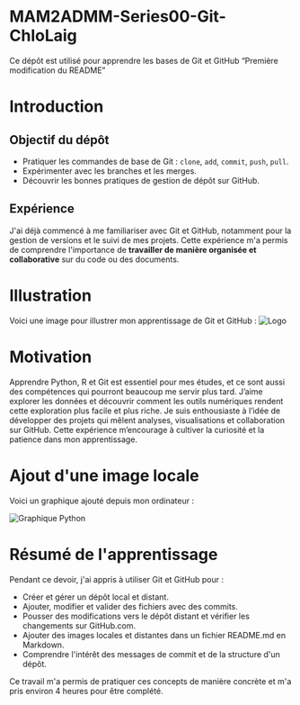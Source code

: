 # MAM2ADMM-Series00-Git-ChloLaig
Ce dépôt est utilisé pour apprendre les bases de Git et GitHub
“Première modification du README”

# Introduction

## Objectif du dépôt

- Pratiquer les commandes de base de Git : `clone`, `add`, `commit`, `push`, `pull`.  
- Expérimenter avec les branches et les merges.  
- Découvrir les bonnes pratiques de gestion de dépôt sur GitHub.  

## Expérience
J'ai déjà commencé à me familiariser avec Git et GitHub, notamment pour la gestion de versions et le suivi de mes projets. Cette expérience m'a permis de comprendre l'importance de **travailler de manière organisée et collaborative** sur du code ou des documents.

# Illustration

Voici une image pour illustrer mon apprentissage de Git et GitHub :
![Logo](https://upload.wikimedia.org/wikipedia/commons/3/3f/Git_icon.svg)

# Motivation

Apprendre Python, R et Git est essentiel pour mes études, et ce sont aussi des compétences qui pourront beaucoup me servir plus tard.
J’aime explorer les données et découvrir comment les outils numériques rendent cette exploration plus facile et plus riche.
Je suis enthousiaste à l’idée de développer des projets qui mêlent analyses, visualisations et collaboration sur GitHub.
Cette expérience m’encourage à cultiver la curiosité et la patience dans mon apprentissage.

# Ajout d'une image locale 

Voici un graphique ajouté depuis mon ordinateur :

![Graphique Python](/SERIES00_GITV2/Image/PANU_VS_EENU.png)

# Résumé de l'apprentissage

Pendant ce devoir, j'ai appris à utiliser Git et GitHub pour :  
- Créer et gérer un dépôt local et distant.  
- Ajouter, modifier et valider des fichiers avec des commits.  
- Pousser des modifications vers le dépôt distant et vérifier les changements sur GitHub.com.  
- Ajouter des images locales et distantes dans un fichier README.md en Markdown.  
- Comprendre l'intérêt des messages de commit et de la structure d'un dépôt.

Ce travail m'a permis de pratiquer ces concepts de manière concrète et m'a pris environ 4 heures pour être complété.

